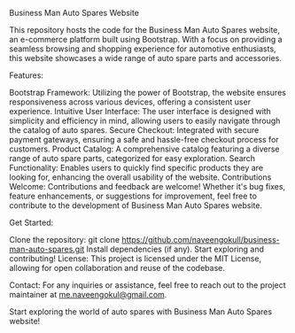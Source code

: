 Business Man Auto Spares Website

This repository hosts the code for the Business Man Auto Spares website, an e-commerce platform built using Bootstrap. With a focus on providing a seamless browsing and shopping experience for automotive enthusiasts, this website showcases a wide range of auto spare parts and accessories.

Features:

Bootstrap Framework: Utilizing the power of Bootstrap, the website ensures responsiveness across various devices, offering a consistent user experience.
Intuitive User Interface: The user interface is designed with simplicity and efficiency in mind, allowing users to easily navigate through the catalog of auto spares.
Secure Checkout: Integrated with secure payment gateways, ensuring a safe and hassle-free checkout process for customers.
Product Catalog: A comprehensive catalog featuring a diverse range of auto spare parts, categorized for easy exploration.
Search Functionality: Enables users to quickly find specific products they are looking for, enhancing the overall usability of the website.
Contributions Welcome:
Contributions and feedback are welcome! Whether it's bug fixes, feature enhancements, or suggestions for improvement, feel free to contribute to the development of Business Man Auto Spares website.

Get Started:

Clone the repository: git clone https://github.com/naveengokull/business-man-auto-spares.git
Install dependencies (if any).
Start exploring and contributing!
License:
This project is licensed under the MIT License, allowing for open collaboration and reuse of the codebase.

Contact:
For any inquiries or assistance, feel free to reach out to the project maintainer at me.naveengokul@gmail.com.

Start exploring the world of auto spares with Business Man Auto Spares website!

